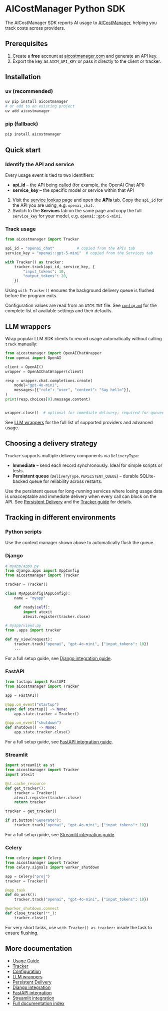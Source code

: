 # AICostManager Python SDK

The AICostManager SDK reports AI usage to [AICostManager](https://aicostmanager.com),
helping you track costs across providers.

## Prerequisites

1. Create a **free** account at [aicostmanager.com](https://aicostmanager.com) and
   generate an API key.
2. Export the key as `AICM_API_KEY` or pass it directly to the client or
   tracker.

## Installation

### uv (recommended)

```bash
uv pip install aicostmanager
# or add to an existing project
uv add aicostmanager
```

### pip (fallback)

```bash
pip install aicostmanager
```

## Quick start

### Identify the API and service

Every usage event is tied to two identifiers:

- **api_id** – the API being called (for example, the OpenAI Chat API)
- **service_key** – the specific model or service within that API

1. Visit the [service lookup page](https://aicostmanager.com/services/lookup/) and
   open the **APIs** tab. Copy the `api_id` for the API you are using, e.g.
   `openai_chat`.
2. Switch to the **Services** tab on the same page and copy the full
   `service_key` for your model, e.g. `openai::gpt-5-mini`.

### Track usage

```python
from aicostmanager import Tracker

api_id = "openai_chat"          # copied from the APIs tab
service_key = "openai::gpt-5-mini"  # copied from the Services tab

with Tracker() as tracker:
    tracker.track(api_id, service_key, {
        "input_tokens": 10,
        "output_tokens": 20,
    })
```

Using `with Tracker()` ensures the background delivery queue is flushed before
the program exits.

Configuration values are read from an ``AICM.INI`` file.  See
[`config.md`](docs/config.md) for the complete list of available settings and
their defaults.

## LLM wrappers

Wrap popular LLM SDK clients to record usage automatically without calling
`track` manually:

```python
from aicostmanager import OpenAIChatWrapper
from openai import OpenAI

client = OpenAI()
wrapper = OpenAIChatWrapper(client)

resp = wrapper.chat.completions.create(
    model="gpt-4o-mini",
    messages=[{"role": "user", "content": "Say hello"}],
)
print(resp.choices[0].message.content)


wrapper.close()  # optional for immediate delivery; required for queued delivery
```

See [LLM wrappers](docs/llm_wrappers.md) for the full list of supported
providers and advanced usage.

## Choosing a delivery strategy

`Tracker` supports multiple delivery components via `DeliveryType`:

- **Immediate** – send each record synchronously. Ideal for simple scripts or
  tests.
- **Persistent queue** (`DeliveryType.PERSISTENT_QUEUE`) – durable SQLite-backed
  queue for reliability across restarts.

Use the persistent queue for long-running services where losing usage data is
unacceptable and immediate delivery when every call can block on the API. See
[Persistent Delivery](docs/persistent_delivery.md) and the
[Tracker guide](docs/tracker.md#choosing-a-delivery-manager) for details.

## Tracking in different environments

### Python scripts

Use the context manager shown above to automatically flush the queue.

### Django

```python
# myapp/apps.py
from django.apps import AppConfig
from aicostmanager import Tracker

tracker = Tracker()

class MyAppConfig(AppConfig):
    name = "myapp"

    def ready(self):
        import atexit
        atexit.register(tracker.close)
```

```python
# myapp/views.py
from .apps import tracker

def my_view(request):
    tracker.track("openai", "gpt-4o-mini", {"input_tokens": 10})
    ...
```
For a full setup guide, see [Django integration guide](docs/django.md).

### FastAPI

```python
from fastapi import FastAPI
from aicostmanager import Tracker

app = FastAPI()

@app.on_event("startup")
async def startup() -> None:
    app.state.tracker = Tracker()

@app.on_event("shutdown")
def shutdown() -> None:
    app.state.tracker.close()
```
For a full setup guide, see [FastAPI integration guide](docs/fastapi.md).

### Streamlit

```python
import streamlit as st
from aicostmanager import Tracker
import atexit

@st.cache_resource
def get_tracker():
    tracker = Tracker()
    atexit.register(tracker.close)
    return tracker

tracker = get_tracker()

if st.button("Generate"):
    tracker.track("openai", "gpt-4o-mini", {"input_tokens": 10})
```
For a full setup guide, see [Streamlit integration guide](docs/streamlit.md).

### Celery

```python
from celery import Celery
from aicostmanager import Tracker
from celery.signals import worker_shutdown

app = Celery("proj")
tracker = Tracker()

@app.task
def do_work():
    tracker.track("openai", "gpt-4o-mini", {"input_tokens": 10})

@worker_shutdown.connect
def close_tracker(**_):
    tracker.close()
```

For very short tasks, use `with Tracker() as tracker:` inside the task
to ensure flushing.

## More documentation

- [Usage Guide](docs/usage.md)
- [Tracker](docs/tracker.md)
- [Configuration](docs/config.md)
- [LLM wrappers](docs/llm_wrappers.md)
- [Persistent Delivery](docs/persistent_delivery.md)
- [Django integration](docs/django.md)
- [FastAPI integration](docs/fastapi.md)
- [Streamlit integration](docs/streamlit.md)
- [Full documentation index](docs/index.md)

